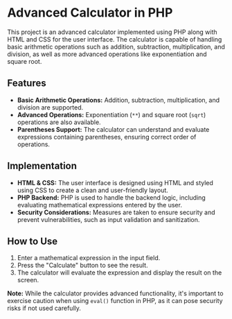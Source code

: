 # Advanced Calculator in PHP

This project is an advanced calculator implemented using PHP along with HTML and CSS for the user interface. The calculator is capable of handling basic arithmetic operations such as addition, subtraction, multiplication, and division, as well as more advanced operations like exponentiation and square root. 

## Features

- **Basic Arithmetic Operations:** Addition, subtraction, multiplication, and division are supported.
- **Advanced Operations:** Exponentiation (`**`) and square root (`sqrt`) operations are also available.
- **Parentheses Support:** The calculator can understand and evaluate expressions containing parentheses, ensuring correct order of operations.

## Implementation

- **HTML & CSS:** The user interface is designed using HTML and styled using CSS to create a clean and user-friendly layout.
- **PHP Backend:** PHP is used to handle the backend logic, including evaluating mathematical expressions entered by the user.
- **Security Considerations:** Measures are taken to ensure security and prevent vulnerabilities, such as input validation and sanitization.

## How to Use

1. Enter a mathematical expression in the input field.
2. Press the "Calculate" button to see the result.
3. The calculator will evaluate the expression and display the result on the screen.

**Note:** While the calculator provides advanced functionality, it's important to exercise caution when using `eval()` function in PHP, as it can pose security risks if not used carefully.
